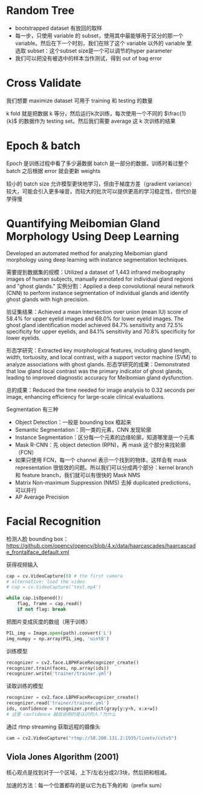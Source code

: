 # Random Tree

- bootstrapped dataset 有放回的取样
- 每一步，只使用 variable 的 subset，使用其中最能够用于区分的那一个variable。然后在下一个时刻，我们在除了这个 variable 以外的 variable 里选取 subset：这个subset size是一个可以调节的hyper parameter
- 我们可以把没有被选中的样本当作测试，得到 out of bag error

# Cross Validate

我们想要 maximize dataset 可用于 training 和 testing 的数量

k fold 就是把数据 k 等分，然后运行k次训练，每次使用一个不同的 $\frac{1}{k}$ 的数据作为 testing set。然后我们需要 average 这 k 次训练的结果

# Epoch & batch

Epoch 是训练过程中看了多少遍数据
batch 是一部分的数据，训练时看过整个 batch 之后根据 error 就会更新 weights

较小的 batch size 允许模型更快地学习，但由于梯度方差（gradient variance）较大，可能会引入更多噪音，而较大的批次可以提供更高的学习稳定性，但代价是学得慢

# Quantifying Meibomian Gland Morphology Using Deep Learning

Developed an automated method for analyzing Meibomian gland morphology using deep learning with instance segmentation techniques.

需要提到数据集的规模：Utilized a dataset of 1,443 infrared meibography images of human subjects, manually annotated for individual gland regions and "ghost glands."
实例分割：Applied a deep convolutional neural network (CNN) to perform instance segmentation of individual glands and identify ghost glands with high precision.

验证集结果：Achieved a mean intersection over union (mean IU) score of 58.4% for upper eyelid images and 68.0% for lower eyelid images.
The ghost gland identification model achieved 84.7% sensitivity and 72.5% specificity for upper eyelids, and 84.1% sensitivity and 70.8% specificity for lower eyelids.

形态学研究：Extracted key morphological features, including gland length, width, tortuosity, and local contrast, with a support vector machine (SVM) to analyze associations with ghost glands.
形态学研究的成果：Demonstrated that low gland local contrast was the primary indicator of ghost glands, leading to improved diagnostic accuracy for Meibomian gland dysfunction.

总的成果：Reduced the time needed for image analysis to 0.32 seconds per image, enhancing efficiency for large-scale clinical evaluations.

Segmentation 有三种
- Object Detection：一般是 bounding box 框起来
- Semantic Segmentation：同一类的元素，CNN 发现轮廓
- Instance Segmentation：区分每一个元素的边缘轮廓，知道哪里是一个元素
- Mask R-CNN：先 object detection (RPN)，再 mask 这个部分来找轮廓（FCN）
- 如果只使用 FCN，每一个 channel 表示一个找到的物体，这样会有 mask representation 很低效的问题。所以我们可以分成两个部分：kernel branch 和 feature branch，我们就可以有很快的 Mask NMS
- Matrix Non-maximum Suppression (NMS) 去掉 duplicated predictions，可以并行
- AP Average Precision

# Facial Recognition

检测人脸 bounding box：https://github.com/opencv/opencv/blob/4.x/data/haarcascades/haarcascade_frontalface_default.xml

获得视频输入

```python
cap = cv.VideoCapture(0) # the first camera
# alternative: load the video
# cap = cv.VideoCapture('test.mp4') 

while cap.isOpened():
    flag, frame = cap.read()
    if not flag: break
```

把图片变成灰度的数组（用于训练）

```python
PIL_img = Image.open(path).convert('L')
img_numpy = np.array(PIL_img, 'uint8')
```

训练模型

```python
recognizer = cv2.face.LBPHFaceRecognizer_create()
recognizer.train(faces, np.array(ids))
recognizer.write('trainer/trainer.yml')
```

读取训练的模型

```python
recognizer = cv2.face.LBPHFaceRecognizer_create()
recognizer.read('trainer/trainer.yml')
ids, confidence = recognizer.predict(gray[y:y+h, x:x+w])
# 这里 confidence 越低说明的是认识的人？为什么
```

通过 rtmp streaming 获取远程的摄像头

```python
cam = cv2.VideoCapture("rtmp://58.200.131.2:1935/livetv/cctv5")
```

## Viola Jones Algorithm (2001)

核心观点是找到对于一个区域，上下/左右分成2/3块，然后把和相减。

加速的方法：每一个位置都存的是以它为右下角的和（prefix sum）